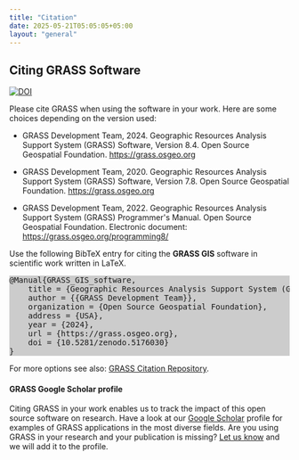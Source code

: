 ```yaml
---
title: "Citation"
date: 2025-05-21T05:05:05+05:00
layout: "general"
---
```


## Citing GRASS Software

[![DOI](https://zenodo.org/badge/DOI/10.5281/zenodo.5176030.svg)](https://doi.org/10.5281/zenodo.5176030)

Please cite GRASS when using the software in your work. Here are some choices
depending on the version used:

- GRASS Development Team, 2024. Geographic Resources Analysis Support System (GRASS)
Software, Version 8.4. Open Source Geospatial Foundation. https://grass.osgeo.org

- GRASS Development Team, 2020. Geographic Resources Analysis Support System (GRASS)
Software, Version 7.8. Open Source Geospatial Foundation. https://grass.osgeo.org

- GRASS Development Team, 2022. Geographic Resources Analysis Support System (GRASS)
Programmer's Manual. Open Source Geospatial Foundation. Electronic document: 
https://grass.osgeo.org/programming8/

<p> Use the following BibTeX entry for citing the <b>GRASS GIS</b> software in
scientific work written in LaTeX.</p>

<pre style="background-color:#CCCCCC">
@Manual{GRASS_GIS_software,
    title = {Geographic Resources Analysis Support System (GRASS GIS) Software, Version 8.4},
    author = {{GRASS Development Team}},
    organization = {Open Source Geospatial Foundation},
    address = {USA},
    year = {2024},
    url = {https://grass.osgeo.org},
    doi = {10.5281/zenodo.5176030}
}
</pre>

For more options see also: [GRASS Citation Repository](https://grasswiki.osgeo.org/wiki/GRASS_Citation_Repository).

#### GRASS Google Scholar profile
Citing GRASS in your work enables us to track the impact of this open source software on research.
Have a look at our [Google Scholar](https://scholar.google.com/citations?user=gJ0ZB0cAAAAJ)
profile for examples of GRASS applications in the most diverse fields.
Are you using GRASS in your research and your publication is missing?
[Let us know](https://forms.gle/cDEvMJu7d6nvxLKn9) and we will add it to the profile.
